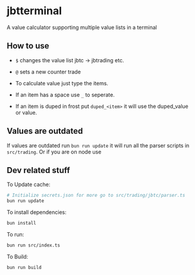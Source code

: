# jbtterminal

A value calculator supporting multiple value lists in a terminal

## How to use

-   `$` changes the value list jbtc -> jbtrading etc.
-   `@` sets a new counter trade

-   To calculate value just type the items.
-   If an item has a space use `_` to seperate.
-   If an item is duped in frost put `duped_<item>` it will use the duped_value
    or value.

## Values are outdated

If values are outdated run `bun run update` it will run all the parser scripts
in `src/trading`. Or if you are on node use

## Dev related stuff

To Update cache:

```bash
# Initialize secrets.json for more go to src/trading/jbtc/parser.ts
bun run update
```

To install dependencies:

```bash
bun install
```

To run:

```bash
bun run src/index.ts
```

To Build:

```bash
bun run build
```
